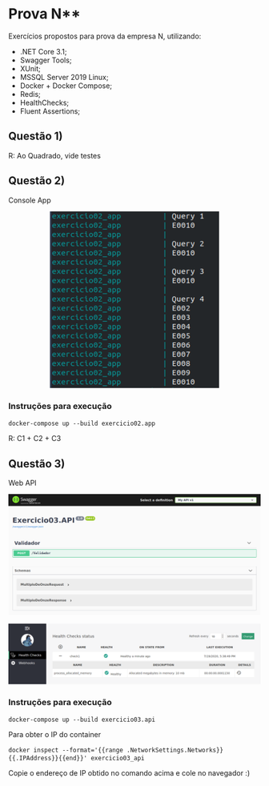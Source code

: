 Prova N**
============
Exercícios propostos para prova da empresa N, utilizando:

- .NET Core 3.1;
- Swagger Tools;
- XUnit;
- MSSQL Server 2019 Linux;
- Docker + Docker Compose;
- Redis;
- HealthChecks;
- Fluent Assertions;

## Questão 1)

R: Ao Quadrado, vide testes

## Questão 2)

Console App

<p align="center">
<img src="./assets/questao2_app.png" alt="Console App Output" width="338">
</p>

### Instruções para execução

```
docker-compose up --build exercicio02.app
```

R: C1 + C2 + C3

## Questão 3)

Web API
 
<p align="center">
<img src="./assets/questao3_api_doc.png" alt="Swagger UI" width="738">
</p>
<p align="center">
 <img src="./assets/questao3_api_healthcheck_ui.png" alt="Health Check UI" width="738">
</p>

### Instruções para execução

```
docker-compose up --build exercicio03.api
```

Para obter o IP do container

```
docker inspect --format='{{range .NetworkSettings.Networks}}{{.IPAddress}}{{end}}' exercicio03_api
```

Copie o endereço de IP obtido no comando acima e cole no navegador :)